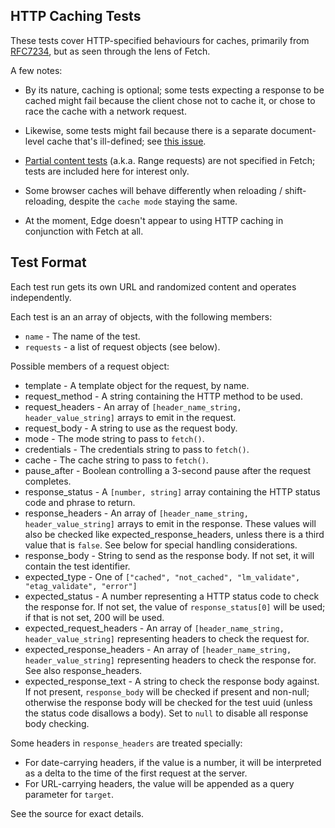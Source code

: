 ## HTTP Caching Tests

These tests cover HTTP-specified behaviours for caches, primarily from
[RFC7234](http://httpwg.org/specs/rfc7234.html), but as seen through the
lens of Fetch.

A few notes:

* By its nature, caching is optional; some tests expecting a response to be
  cached might fail because the client chose not to cache it, or chose to
  race the cache with a network request.

* Likewise, some tests might fail because there is a separate document-level
  cache that's ill-defined; see [this
  issue](https://github.com/whatwg/fetch/issues/354).

* [Partial content tests](partial.html) (a.k.a. Range requests) are not specified
  in Fetch; tests are included here for interest only.

* Some browser caches will behave differently when reloading /
  shift-reloading, despite the `cache mode` staying the same.

* At the moment, Edge doesn't appear to using HTTP caching in conjunction
  with Fetch at all.


## Test Format

Each test run gets its own URL and randomized content and operates independently.

Each test is an an array of objects, with the following members:

- `name` - The name of the test.
- `requests` - a list of request objects (see below).

Possible members of a request object:

- template - A template object for the request, by name.
- request_method - A string containing the HTTP method to be used.
- request_headers - An array of `[header_name_string, header_value_string]` arrays to
                    emit in the request.
- request_body - A string to use as the request body.
- mode - The mode string to pass to `fetch()`.
- credentials - The credentials string to pass to `fetch()`.
- cache - The cache string to pass to `fetch()`.
- pause_after - Boolean controlling a 3-second pause after the request completes.
- response_status - A `[number, string]` array containing the HTTP status code
                    and phrase to return.
- response_headers - An array of `[header_name_string, header_value_string]` arrays to
                     emit in the response. These values will also be checked like
                     expected_response_headers, unless there is a third value that is
                     `false`. See below for special handling considerations.
- response_body - String to send as the response body. If not set, it will contain
                  the test identifier.
- expected_type - One of `["cached", "not_cached", "lm_validate", "etag_validate", "error"]`
- expected_status - A number representing a HTTP status code to check the response for.
                    If not set, the value of `response_status[0]` will be used; if that
                    is not set, 200 will be used.
- expected_request_headers - An array of `[header_name_string, header_value_string]` representing
                              headers to check the request for.
- expected_response_headers - An array of `[header_name_string, header_value_string]` representing
                              headers to check the response for. See also response_headers.
- expected_response_text - A string to check the response body against. If not present, `response_body` will be checked if present and non-null; otherwise the response body will be checked for the test uuid (unless the status code disallows a body). Set to `null` to disable all response body checking.

Some headers in `response_headers` are treated specially:

* For date-carrying headers, if the value is a number, it will be interpreted as a delta to the time of the first request at the server.
* For URL-carrying headers, the value will be appended as a query parameter for `target`.

See the source for exact details.

